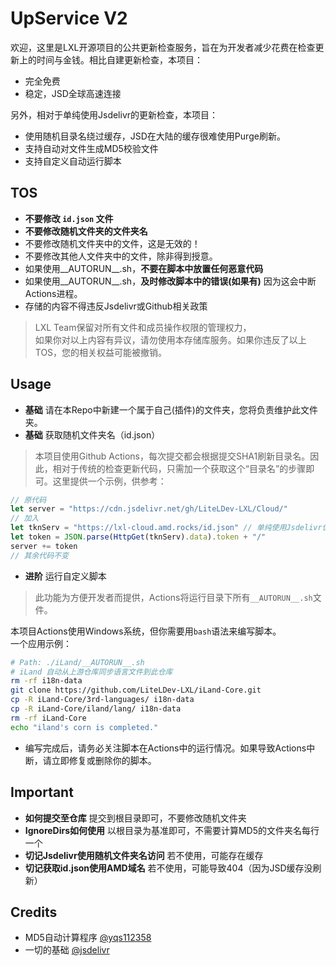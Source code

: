 # UpService V2
欢迎，这里是LXL开源项目的公共更新检查服务，旨在为开发者减少花费在检查更新上的时间与金钱。相比自建更新检查，本项目：
 - 完全免费
 - 稳定，JSD全球高速连接

另外，相对于单纯使用Jsdelivr的更新检查，本项目：
 - 使用随机目录名绕过缓存，JSD在大陆的缓存很难使用Purge刷新。
 - 支持自动对文件生成MD5校验文件
 - 支持自定义自动运行脚本

## TOS
 - **不要修改 `id.json` 文件**
 - **不要修改随机文件夹的文件夹名**
 - 不要修改随机文件夹中的文件，这是无效的！
 - 不要修改其他人文件夹中的文件，除非得到授意。
 - 如果使用__AUTORUN__.sh，**不要在脚本中放置任何恶意代码**
 - 如果使用__AUTORUN__.sh，**及时修改脚本中的错误(如果有)** 因为这会中断Actions进程。
 - 存储的内容不得违反Jsdelivr或Github相关政策
 > LXL Team保留对所有文件和成员操作权限的管理权力，<br>
 > 如果你对以上内容有异议，请勿使用本存储库服务。如果你违反了以上TOS，您的相关权益可能被撤销。

## Usage
 - **基础** 请在本Repo中新建一个属于自己(插件)的文件夹，您将负责维护此文件夹。
 - **基础** 获取随机文件夹名（id.json）
> 本项目使用Github Actions，每次提交都会根据提交SHA1刷新目录名。因此，相对于传统的检查更新代码，只需加一个获取这个“目录名”的步骤即可。这里提供一个示例，供参考：
```javascript
// 原代码
let server = "https://cdn.jsdelivr.net/gh/LiteLDev-LXL/Cloud/"
// 加入
let tknServ = "https://lxl-cloud.amd.rocks/id.json" // 单纯使用Jsdelivr仍然不能绕过id缓存，因此使用Cloudflare CDN下载id文件，获取id后再使用速度较快的Jsdelivr进行后续操作
let token = JSON.parse(HttpGet(tknServ).data).token + "/"
server += token
// 其余代码不变
```
 - **进阶** 运行自定义脚本
 > 此功能为方便开发者而提供，Actions将运行目录下所有`__AUTORUN__.sh`文件。
 
 本项目Actions使用Windows系统，但你需要用`bash`语法来编写脚本。<br>
 一个应用示例：
 ```bash
 # Path: ./iLand/__AUTORUN__.sh
 # iLand 自动从上游仓库同步语言文件到此仓库
 rm -rf i18n-data
 git clone https://github.com/LiteLDev-LXL/iLand-Core.git
 cp -R iLand-Core/3rd-languages/ i18n-data
 cp -R iLand-Core/iland/lang/ i18n-data
 rm -rf iLand-Core
 echo "iland's corn is completed."
 ```
  - 编写完成后，请务必关注脚本在Actions中的运行情况。如果导致Actions中断，请立即修复或删除你的脚本。

## Important
 - **如何提交至仓库** 提交到根目录即可，不要修改随机文件夹
 - **IgnoreDirs如何使用** 以根目录为基准即可，不需要计算MD5的文件夹名每行一个
 - **切记Jsdelivr使用随机文件夹名访问** 若不使用，可能存在缓存
 - **切记获取id.json使用AMD域名** 若不使用，可能导致404（因为JSD缓存没刷新）

## Credits
 - MD5自动计算程序 [@yqs112358](https://github.com/yqs112358)
 - 一切的基础 [@jsdelivr](https://github.com/jsdelivr)
